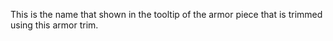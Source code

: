 This is the name that shown in the tooltip of the armor piece that is trimmed using this armor trim.